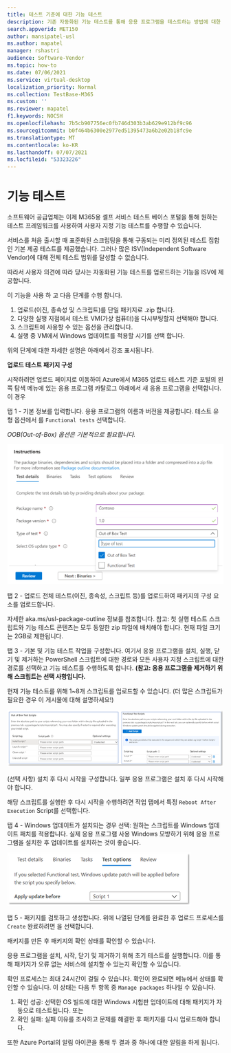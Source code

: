 ```yaml
---
title: 테스트 기준에 대한 기능 테스트
description: 기존 자동화된 기능 테스트를 통해 응용 프로그램을 테스트하는 방법에 대한 세부 정보
search.appverid: MET150
author: mansipatel-usl
ms.author: mapatel
manager: rshastri
audience: Software-Vendor
ms.topic: how-to
ms.date: 07/06/2021
ms.service: virtual-desktop
localization_priority: Normal
ms.collection: TestBase-M365
ms.custom: ''
ms.reviewer: mapatel
f1.keywords: NOCSH
ms.openlocfilehash: 7b5cb907756ec0fb746d303b3ab629e912bf9c96
ms.sourcegitcommit: b0f464b6300e2977ed51395473a6b2e02b18fc9e
ms.translationtype: MT
ms.contentlocale: ko-KR
ms.lasthandoff: 07/07/2021
ms.locfileid: "53323226"
---
```

# <a name="functional-testing"></a>기능 테스트

소프트웨어 공급업체는 이제 M365용 셀프 서비스 테스트 베이스 포털을 통해 원하는 테스트 프레임워크를 사용하여 사용자 지정 기능 테스트를 수행할 수 있습니다. 

서비스를 처음 출시할 때 표준화된 스크립팅을 통해 구동되는 미리 정의된 테스트 집합인 기본 제공 테스트를 제공했습니다. 그러나 많은 ISV(Independent Software Vendor)에 대해 전체 테스트 범위를 달성할 수 없습니다. 

따라서 사용자 의견에 따라 당사는 자동화된 기능 테스트를 업로드하는 기능을 ISV에 제공합니다.

이 기능을 사용 하 고 다음 단계를 수행 합니다.

1. 업로드(이진, 종속성 및 스크립트)를 단일 패키지로 .zip 합니다.
2. 다양한 실행 지점에서 테스트 VM(가상 컴퓨터)을 다시부팅할지 선택해야 합니다.
3. 스크립트에 사용할 수 있는 옵션을 관리합니다.
4. 실행 중 VM에서 Windows 업데이트를 적용할 시기를 선택 합니다.

위의 단계에 대한 자세한 설명은 아래에서 강조 표시됩니다.

**업로드 테스트 패키지 구성**

시작하려면 업로드 페이지로 이동하여 Azure에서 M365 업로드 테스트 기준 포털의 왼쪽 탐색 메뉴에 있는 응용 프로그램 카탈로그 아래에서 새 응용 프로그램을 선택합니다. 이 경우

탭 1 - 기본 정보를 입력합니다. 응용 프로그램의 이름과 버전을 제공합니다. 테스트 유형 옵션에서 를 ```Functional tests``` 선택합니다. 

*OOB(Out-of-Box) 옵션은 기본적으로 필요합니다.*


![기능 테스트 탭 선택](Media/functional_testing_tab1.png)

탭 2 - 업로드 전체 테스트(이진, 종속성, 스크립트 등)를 업로드하여 패키지의 구성 요소를 업로드합니다. 

자세한 aka.ms/usl-package-outline 정보를 참조합니다. 참고: 첫 실행 테스트 스크립트와 기능 테스트 콘텐츠는 모두 동일한 zip 파일에 배치해야 합니다. 현재 파일 크기는 2GB로 제한됩니다.

탭 3 - 기본 및 기능 테스트 작업을 구성합니다. 여기서 응용 프로그램을 설치, 실행, 닫기 및 제거하는 PowerShell 스크립트에 대한 경로와 모든 사용자 지정 스크립트에 대한 경로를 선택하고 기능 테스트를 수행하도록 합니다. **(참고: 응용 프로그램을 제거하기 위해 스크립트는 선택 사항입니다.**

현재 기능 테스트를 위해 1~8개 스크립트를 업로드할 수 있습니다. (더 많은 스크립트가 필요한 경우 이 게시물에 대해 설명하세요!)

![업로드 테스트가 있는 스크립트 최대 8개](Media/functional_testing_tab3.png)

(선택 사항) 설치 후 다시 시작을 구성합니다. 일부 응용 프로그램은 설치 후 다시 시작해야 합니다. 

해당 스크립트를 실행한 후 다시 시작을 수행하려면 작업 탭에서 특정 ```Reboot After Execution``` Script를 선택합니다.

탭 4 - Windows 업데이트가 설치되는 경우 선택: 원하는 스크립트를 Windows 업데이트 패치를 적용합니다. 실제 응용 프로그램 사용 Windows 모방하기 위해 응용 프로그램을 설치한 후 업데이트를 설치하는 것이 좋습니다.

![특정 Windows 업데이트가 설치될 수 있습니다.](Media/functional_testing_tab4.png)

탭 5 - 패키지를 검토하고 생성합니다. 위에 나열된 단계를 완료한 후 업로드 프로세스를 ```Create``` 완료하려면 을 선택합니다.

패키지를 만든 후 패키지의 확인 상태를 확인할 수 있습니다.

응용 프로그램을 설치, 시작, 닫기 및 제거하기 위해 초기 테스트를 실행합니다. 이를 통해 패키지가 오류 없는 서비스에 설치할 수 있는지 확인할 수 있습니다.

확인 프로세스는 최대 24시간이 걸릴 수 있습니다. 확인이 완료되면 메뉴에서 상태를 확인할 수 있습니다. 이 상태는 다음 두 항목 중 ```Manage packages``` 하나일 수 있습니다.

1. 확인 성공: 선택한 OS 빌드에 대한 Windows 시험판 업데이트에 대해 패키지가 자동으로 테스트됩니다.
또는
2. 확인 실패: 실패 이유를 조사하고 문제를 해결한 후 패키지를 다시 업로드해야 합니다.

또한 Azure Portal의 알림 아이콘을 통해 두 결과 중 하나에 대한 알림을 하게 됩니다.
